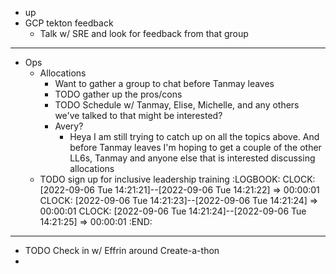 - up
- GCP tekton feedback
	- Talk w/ SRE and look for feedback from that group
- ---
- Ops
	- Allocations
		- Want to gather a group to chat before Tanmay leaves
		- TODO gather up the pros/cons
		- TODO Schedule w/ Tanmay, Elise, Michelle, and any others we've talked to that might be interested?
		- Avery?
			- Heya I am still trying to catch up on all the topics above. And before Tanmay leaves I'm hoping to get a couple of the other LL6s, Tanmay and anyone else that is interested discussing allocations
	- TODO sign up for inclusive leadership training
	  :LOGBOOK:
	  CLOCK: [2022-09-06 Tue 14:21:21]--[2022-09-06 Tue 14:21:22] =>  00:00:01
	  CLOCK: [2022-09-06 Tue 14:21:23]--[2022-09-06 Tue 14:21:24] =>  00:00:01
	  CLOCK: [2022-09-06 Tue 14:21:24]--[2022-09-06 Tue 14:21:25] =>  00:00:01
	  :END:
- ---
- TODO Check in w/ Effrin around Create-a-thon
-